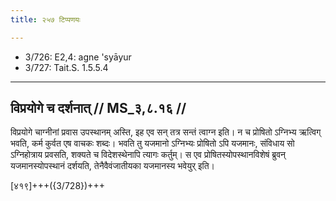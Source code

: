 ```yaml
---
title: २५७ टिप्पणयः

---
```

- 3/726: E2,4: agne 'syāyur
- 3/727: Tait.S. 1.5.5.4

____________________________________________


## विप्रयोगे च दर्शनात् // MS_३,८.१६ //

विप्रयोगे चाग्नीनां प्रवास उपस्थानम् अस्ति, इह एव सन् तत्र सन्तं त्वाग्न इति। न च प्रोषितो ऽग्निभ्य ऋत्विग् भवति, कर्म कुर्वत एष वाचकः शब्दः। भवति तु यजमानो ऽग्निभ्यः प्रोषितो ऽपि यजमानः, संविधाय सो ऽग्निहोत्राय प्रवसति, शक्यते च विदेशस्थेनापि त्यागः कर्तुम्। स एव प्रोषितस्योपस्थानविशेषं ब्रुवन् यजमानस्योपस्थानं दर्शयति, तेनैवैवंजातीयका यजमानस्य भवेयुर् इति।

[४१९]+++({3/728})+++
